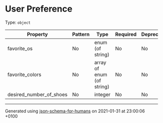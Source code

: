 # User Preference

Type: `object`

| Property | Pattern | Type | Required | Deprecated | Additional | Description |
| -------- | ------- | ---- | -------- | ---------- | ---------- | ----------- |
|favorite_os|No|enum (of string)|No|No| No||
|favorite_colors|No|array of enum (of string)|No|No| No||
|desired_number_of_shoes|No|integer|No|No| No||

----------------------------------------------------------------------------------------------------------------------------
Generated using [json-schema-for-humans](https://github.com/coveooss/json-schema-for-humans) on 2021-01-31 at 23:00:06 +0100